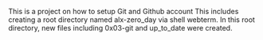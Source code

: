 This is a project on how to setup Git and Github account
This includes creating a root directory named alx-zero_day via shell webterm. In this root directory, new files including 0x03-git and up_to_date were created.
